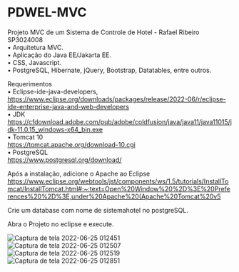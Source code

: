 # PDWEL-MVC   
Projeto MVC de um Sistema de Controle de Hotel - Rafael Ribeiro SP3024008  
• Arquitetura MVC.  
• Aplicação do Java EE/Jakarta EE.  
• CSS, Javascript.  
• PostgreSQL, Hibernate, jQuery, Bootstrap, Datatables, entre outros.  

Requerimentos  
• Eclipse-ide-java-developers,   
https://www.eclipse.org/downloads/packages/release/2022-06/r/eclipse-ide-enterprise-java-and-web-developers  
• JDK   
https://cfdownload.adobe.com/pub/adobe/coldfusion/java/java11/java11015/jdk-11.0.15_windows-x64_bin.exe  
• Tomcat 10  
https://tomcat.apache.org/download-10.cgi   
• PostgreSQL  
https://www.postgresql.org/download/   

Após a instalação, adicione o Apache ao Eclipse 
https://www.eclipse.org/webtools/jst/components/ws/1.5/tutorials/InstallTomcat/InstallTomcat.html#:~:text=Open%20Window%20%2D%3E%20Preferences%20%2D%3E,under%20Apache%20(Apache%20Tomcat%20v5  

Crie um database com nome de sistemahotel no postgreSQL.  

Abra o Projeto no eclipse e execute.  

![Captura de tela 2022-06-25 012451](https://user-images.githubusercontent.com/54046383/175757945-d06dd21a-6f6a-41d1-806e-38ef058bb8ab.png)  
![Captura de tela 2022-06-25 012507](https://user-images.githubusercontent.com/54046383/175757950-10407a43-be73-4dc8-b702-7a036a9c2b9e.png)
![Captura de tela 2022-06-25 012519](https://user-images.githubusercontent.com/54046383/175757952-455e0d5a-3d65-44f1-b804-b4ffd59af861.png)
![Captura de tela 2022-06-25 012851](https://user-images.githubusercontent.com/54046383/175757983-606be96f-0844-4002-92fa-8831ad67cc12.png)
